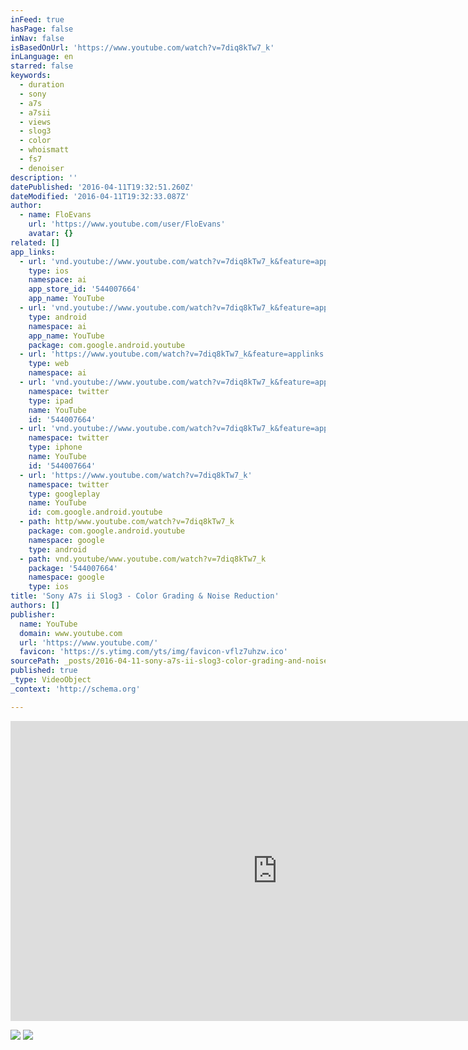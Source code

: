 ```yaml
---
inFeed: true
hasPage: false
inNav: false
isBasedOnUrl: 'https://www.youtube.com/watch?v=7diq8kTw7_k'
inLanguage: en
starred: false
keywords:
  - duration
  - sony
  - a7s
  - a7sii
  - views
  - slog3
  - color
  - whoismatt
  - fs7
  - denoiser
description: ''
datePublished: '2016-04-11T19:32:51.260Z'
dateModified: '2016-04-11T19:32:33.087Z'
author:
  - name: FloEvans
    url: 'https://www.youtube.com/user/FloEvans'
    avatar: {}
related: []
app_links:
  - url: 'vnd.youtube://www.youtube.com/watch?v=7diq8kTw7_k&feature=applinks'
    type: ios
    namespace: ai
    app_store_id: '544007664'
    app_name: YouTube
  - url: 'vnd.youtube://www.youtube.com/watch?v=7diq8kTw7_k&feature=applinks'
    type: android
    namespace: ai
    app_name: YouTube
    package: com.google.android.youtube
  - url: 'https://www.youtube.com/watch?v=7diq8kTw7_k&feature=applinks'
    type: web
    namespace: ai
  - url: 'vnd.youtube://www.youtube.com/watch?v=7diq8kTw7_k&feature=applinks'
    namespace: twitter
    type: ipad
    name: YouTube
    id: '544007664'
  - url: 'vnd.youtube://www.youtube.com/watch?v=7diq8kTw7_k&feature=applinks'
    namespace: twitter
    type: iphone
    name: YouTube
    id: '544007664'
  - url: 'https://www.youtube.com/watch?v=7diq8kTw7_k'
    namespace: twitter
    type: googleplay
    name: YouTube
    id: com.google.android.youtube
  - path: http/www.youtube.com/watch?v=7diq8kTw7_k
    package: com.google.android.youtube
    namespace: google
    type: android
  - path: vnd.youtube/www.youtube.com/watch?v=7diq8kTw7_k
    package: '544007664'
    namespace: google
    type: ios
title: 'Sony A7s ii Slog3 - Color Grading & Noise Reduction'
authors: []
publisher:
  name: YouTube
  domain: www.youtube.com
  url: 'https://www.youtube.com/'
  favicon: 'https://s.ytimg.com/yts/img/favicon-vflz7uhzw.ico'
sourcePath: _posts/2016-04-11-sony-a7s-ii-slog3-color-grading-and-noise-reduction.md
published: true
_type: VideoObject
_context: 'http://schema.org'

---
```

<iframe src="https://cdn.embedly.com/widgets/media.html?src=https%3A%2F%2Fwww.youtube.com%2Fembed%2F7diq8kTw7_k%3Ffeature%3Doembed&amp;url=https%3A%2F%2Fwww.youtube.com%2Fwatch%3Fv%3D7diq8kTw7_k&amp;image=https%3A%2F%2Fi.ytimg.com%2Fvi%2F7diq8kTw7_k%2Fhqdefault.jpg&amp;key=b7d04c9b404c499eba89ee7072e1c4f7&amp;type=text%2Fhtml&amp;schema=youtube" width="854" height="480" scrolling="no" frameborder="0" allowfullscreen="allowfullscreen" style=""></iframe>

![](https://the-grid-user-content.s3-us-west-2.amazonaws.com/a54e3d85-a0eb-4000-8c65-b32ae7bd4de0.jpg)
![](https://the-grid-user-content.s3-us-west-2.amazonaws.com/2ae0c190-422a-4a2d-b4c0-7c99ea6046b8.jpg)